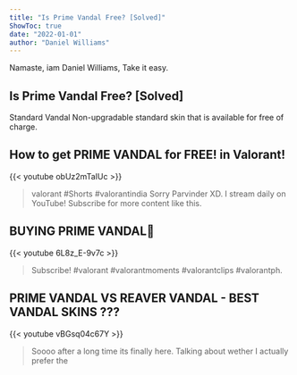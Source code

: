 ```yaml
---
title: "Is Prime Vandal Free? [Solved]"
ShowToc: true 
date: "2022-01-01"
author: "Daniel Williams" 
---
```


Namaste, iam Daniel Williams, Take it easy.
## Is Prime Vandal Free? [Solved]
 Standard Vandal Non-upgradable standard skin that is available for free of charge.

## How to get PRIME VANDAL for FREE! in Valorant!
{{< youtube obUz2mTaIUc >}}
>valorant #Shorts #valorantindia Sorry Parvinder XD. I stream daily on YouTube! Subscribe for more content like this.

## BUYING PRIME VANDAL🔫
{{< youtube 6L8z_E-9v7c >}}
>Subscribe! #valorant #valorantmoments #valorantclips #valorantph.

## PRIME VANDAL VS REAVER VANDAL - BEST VANDAL SKINS ???
{{< youtube vBGsq04c67Y >}}
>Soooo after a long time its finally here. Talking about wether I actually prefer the 


